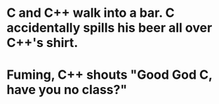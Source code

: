 # C and C++ walk into a bar. C accidentally spills his beer all over C++'s shirt. 
# Fuming, C++ shouts "Good God C, have you no class?"
